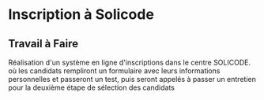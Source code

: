 # Inscription à Solicode

## Travail à Faire

Réalisation d'un système en ligne d'inscriptions dans le centre SOLICODE. où les candidats rempliront un formulaire avec leurs informations personnelles et passeront un test, puis seront appelés à passer un entretien pour la deuxième étape de sélection des candidats

